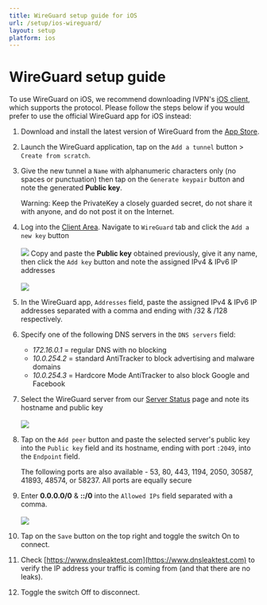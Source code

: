 ```yaml
---
title: WireGuard setup guide for iOS
url: /setup/ios-wireguard/
layout: setup
platform: ios
---
```

# WireGuard setup guide

<div markdown="1" class="notice notice--warning">
To use WireGuard on iOS, we recommend downloading IVPN's <a href="/apps-ios/">iOS client</a>, which supports the protocol. Please follow the steps below if you would prefer to use the official WireGuard app for iOS instead:
</div>

1.  Download and install the latest version of WireGuard from the [App Store](https://apps.apple.com/us/app/wireguard/id1441195209).

2.  Launch the WireGuard application, tap on the `Add a tunnel` button > `Create from scratch`.  

3.  Give the new tunnel a `Name` with alphanumeric characters only (no spaces or punctuation) then tap on the `Generate keypair` button and note the generated **Public key**.<div markdown="1" class="notice notice--warning">
    Warning: Keep the PrivateKey a closely guarded secret, do not share it with anyone, and do not post it on the Internet.</div>

4. Log into the [Client Area](/account/login/#id). Navigate to `WireGuard` tab and click the `Add a new key` button<br></br>
![](/images-static/uploads/install-wireguard-openwrt-02.png)
Copy and paste the **Public key** obtained previously, give it any name, then click the `Add key` button and note the assigned IPv4 & IPv6 IP addresses<br></br>
![](/images-static/uploads/install-wireguard-ios-01.png)

5. In the WireGuard app, `Addresses` field, paste the assigned IPv4 & IPv6 IP addresses separated with a comma and ending with /32 & /128 respectively.

6. Specify one of the following DNS servers in the `DNS servers` field:

    - *172.16.0.1* = regular DNS with no blocking
    - *10.0.254.2* = standard AntiTracker to block advertising and malware domains
    - *10.0.254.3* = Hardcore Mode AntiTracker to also block Google and Facebook 

7. Select the WireGuard server from our [Server Status](/status/) page and note its hostname and public key<br></br>
![](/images-static/uploads/install-wireguard-android-02.png)

8. Tap on the `Add peer` button and paste the selected server's public key into the `Public key` field and its hostname, ending with port `:2049`, into the `Endpoint` field.<div markdown="1" class="notice notice--info">The following ports are also available - 53, 80, 443, 1194, 2050, 30587, 41893, 48574, or 58237. All ports are equally secure</div>

9. Enter **0.0.0.0/0** & **::/0** into the `Allowed IPs` field separated with a comma.<br></br>
![](/images-static/uploads/install-wireguard-ios-02.png)

10. Tap on the `Save` button on the top right and toggle the switch On to connect.

11. Check [https://www.dnsleaktest.com](https://www.dnsleaktest.com) to verify the IP address your traffic is coming from (and that there are no leaks).

12. Toggle the switch Off to disconnect.
